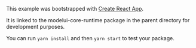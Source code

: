 This example was bootstrapped with [Create React App](https://github.com/facebook/create-react-app).

It is linked to the modelui-core-runtime package in the parent directory for development purposes.

You can run `yarn install` and then `yarn start` to test your package.
